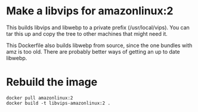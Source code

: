 # Make a libvips for amazonlinux:2

This builds libvips and libwebp to a private prefix (/usr/local/vips). You can
tar this up and copy the tree to other machines that might need it.

This Dockerfile also builds libwebp from source, since the one bundles
with amz is too old. There are probably better ways of getting an up to
date libwebp.

# Rebuild the image

```
docker pull amazonlinux:2
docker build -t libvips-amazonlinux:2 .
```


